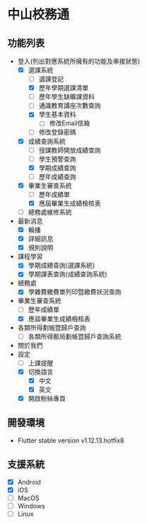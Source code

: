 # 中山校務通
## 功能列表
- 登入(列出對應系統所擁有的功能及串接狀態)
    - [x] 選課系統
        - [ ] 選課登記
        - [x] 歷年學期選課清單
        - [ ] 歷年學生缺曠課資料
        - [ ] 通識教育講座次數查詢
        - [x] 學生基本資料
            - [ ] 修改Email信箱
        - [ ] 修改登錄密碼
    - [x] 成績查詢系統
        - [ ] 授課教師開放成績查詢
        - [ ] 學生預警查詢
        - [x] 學期成績查詢
        - [ ] 歷年成績查詢
    - [x] 畢業生審查系統
        - [ ] 歷年成績單
        - [x] 應屆畢業生成績檢核表
    - [ ] 總務處維修系統
- 最新消息
    - [x] 輪播
    - [x] 詳細訊息
    - [x] 規則說明
- 課程學習
    - [x] 學期成績查詢(選課系統)
    - [x] 學期課表查詢(成績查詢系統)
- 總務處
    - [x] 學雜費繳費單列印暨繳費狀況查詢
- 畢業生審查系統
    - [ ] 歷年成績單
    - [x] 應屆畢業生成績檢核表
- 各類所得劃帳暨歸戶查詢
    - [ ] 各類所得郵局劃帳暨歸戶查詢系統
- 關於我們
- 設定
    - [ ] 上課提醒
    - [x] 切換語言
        - [x] 中文
        - [x] 英文
    - [x] 開啟粉絲專頁

## 開發環境
- Flutter stable version v1.12.13.hotfix8
## 支援系統
- [x] Android
- [x] iOS
- [ ] MacOS
- [ ] Windows
- [ ] Linux
